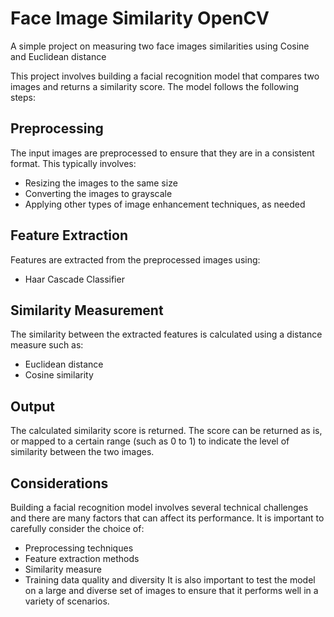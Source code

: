 # Face Image Similarity OpenCV
A simple project on measuring two face images similarities using Cosine and Euclidean distance

This project involves building a facial recognition model that compares two images and returns a similarity score. The model follows the following steps:

## Preprocessing

The input images are preprocessed to ensure that they are in a consistent format. This typically involves:

- Resizing the images to the same size
- Converting the images to grayscale
- Applying other types of image enhancement techniques, as needed
## Feature Extraction

Features are extracted from the preprocessed images using:

- Haar Cascade Classifier
## Similarity Measurement

The similarity between the extracted features is calculated using a distance measure such as:

- Euclidean distance
- Cosine similarity

## Output

The calculated similarity score is returned. The score can be returned as is, or mapped to a certain range (such as 0 to 1) to indicate the level of similarity between the two images.

## Considerations

Building a facial recognition model involves several technical challenges and there are many factors that can affect its performance. It is important to carefully consider the choice of:

- Preprocessing techniques
- Feature extraction methods
- Similarity measure
- Training data quality and diversity
It is also important to test the model on a large and diverse set of images to ensure that it performs well in a variety of scenarios.
